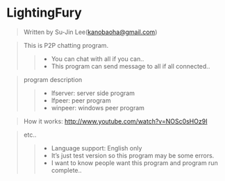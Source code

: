 LightingFury
============
>Written by Su-Jin Lee(kanobaoha@gmail.com)

>This is P2P chatting program.
>>* You can chat with all if you can..
>>* This program can send message to all if all connected..

>program description
>>* lfserver: server side program
>>* lfpeer: peer program
>>* winpeer: windows peer program

>How it works: http://www.youtube.com/watch?v=NOSc0sHOz9I

>etc..
>>* Language support: English only 
>>* It’s just test version so this program may be some errors.
>>* I want to know people want this program and program run complete..




